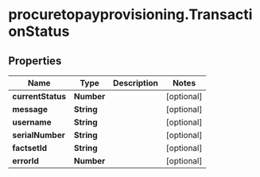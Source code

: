 # procuretopayprovisioning.TransactionStatus

## Properties

Name | Type | Description | Notes
------------ | ------------- | ------------- | -------------
**currentStatus** | **Number** |  | [optional] 
**message** | **String** |  | [optional] 
**username** | **String** |  | [optional] 
**serialNumber** | **String** |  | [optional] 
**factsetId** | **String** |  | [optional] 
**errorId** | **Number** |  | [optional] 


